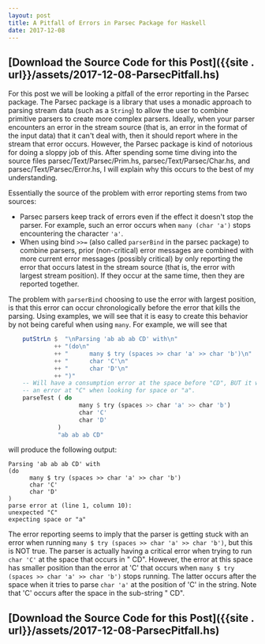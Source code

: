```yaml
---
layout: post
title: A Pitfall of Errors in Parsec Package for Haskell
date: 2017-12-08
---
```


## [Download the Source Code for this Post]({{site . url}}/assets/2017-12-08-ParsecPitfall.hs)

For this post we will be looking a pitfall of the error reporting in the Parsec package. The Parsec package is a library that uses a monadic approach to parsing stream data (such as a `String`) to allow the user to combine primitive parsers to create more complex parsers. Ideally, when your parser encounters an error in the stream source (that is, an error in the format of the input data) that it can't deal with, then it should report where in the stream that error occurs.
However, the Parsec package is kind of notorious for doing a sloppy job of this. After spending some time diving into the source files parsec/Text/Parsec/Prim.hs, parsec/Text/Parsec/Char.hs, and parsec/Text/Parsec/Error.hs, I will explain why this occurs to the best of my understanding.

Essentially the source of the problem with error reporting stems from two sources:
* Parsec parsers keep track of errors even if the effect it doesn't stop the parser. For example, such an error occurs when `many (char 'a')` stops encountering the character `'a'`. 
* When using bind `>>=` (also called `parserBind` in the parsec package) to combine parsers, prior (non-critical) error messages are combined with more current error messages (possibly critical) by only reporting the error that occurs latest in the stream source (that is, the error with largest stream position). If they occur at the same time, then they are reported together.

The problem with `parserBind` choosing to use the error with largest position, is that this error can occur chronologically before the error that kills the parsing. Using examples, we will see that it is easy to create this behavior by not being careful when using `many`. For example, we will see that
``` haskell
    putStrLn $  "\nParsing 'ab ab ab CD' with\n"
             ++ "(do\n"
             ++ "      many $ try (spaces >> char 'a' >> char 'b')\n"
             ++ "      char 'C'\n"
             ++ "      char 'D'\n"
             ++ ")"
    -- Will have a consumption error at the space before "CD", BUT it will report an
    -- an error at "C" when looking for space or "a".
    parseTest ( do
                    many $ try (spaces >> char 'a' >> char 'b') 
                    char 'C'
                    char 'D' 
              )
              "ab ab ab CD" 
``` 
will produce the following output:
```
Parsing 'ab ab ab CD' with
(do
      many $ try (spaces >> char 'a' >> char 'b')
      char 'C'
      char 'D'
)
parse error at (line 1, column 10):
unexpected "C"
expecting space or "a"
```
The error reporting seems to imply that the parser is getting stuck with an error when running `many $ try (spaces >> char 'a' >> char 'b')`, but this is NOT true. The parser is actually having a critical error when trying to run `char 'C'` at the space that occurs in " CD". However, the error at this space has smaller position than the error at 'C' that occurs when `many $ try (spaces >> char 'a' >> char 'b')` stops running. The latter occurs after the space when it tries to parse `char 'a'` at the position of 'C' in the string. Note that 'C' occurs after the space in the sub-string " CD".
## [Download the Source Code for this Post]({{site . url}}/assets/2017-12-08-ParsecPitfall.hs)
